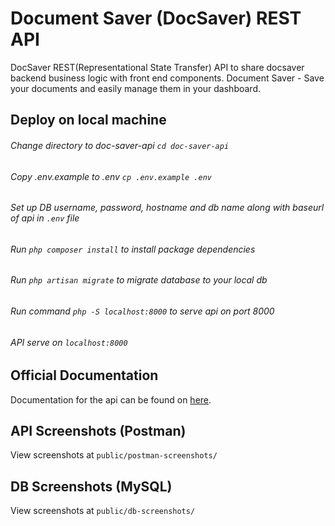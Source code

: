 # Document Saver (DocSaver) REST API
DocSaver REST(Representational State Transfer) API to share docsaver backend business logic with front end components.
Document Saver - Save your documents and easily manage them in your dashboard.

## Deploy on local machine
###### Change directory to doc-saver-api `cd doc-saver-api`
###### Copy .env.example to .env `cp .env.example .env`
###### Set up DB username, password, hostname and db name along with baseurl of api in `.env` file
###### Run `php composer install` to install package dependencies
###### Run `php artisan migrate` to migrate database to your local db
###### Run command `php -S localhost:8000` to serve api on port 8000
###### API serve on `localhost:8000`


## Official Documentation
Documentation for the api can be found on [here](https://documenter.getpostman.com/view/2358344/RznHJdPY).

## API Screenshots (Postman)
View screenshots at `public/postman-screenshots/`

## DB Screenshots (MySQL)
View screenshots at `public/db-screenshots/`
